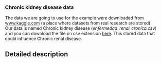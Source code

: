 ### Chronic kidney disease data
The data we are going to use for the example were downloaded from www.kaggle.com (a place where datasets from real research are stored). Our data is named Chronic kidney disease (_enfermedad_renal_cronica.csv_) and you can download the file on csv extension [here](https://github.com/KJPaez1/A-friendly-PracticalGuide-to-gtsummary/blob/main/data/enfermedad_renal_cronica.csv). This stored data that could influence Chronic renal disease.

## Detailed description
